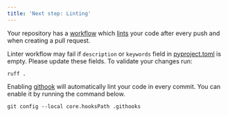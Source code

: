 ```yaml
---
title: 'Next step: Linting'
---
```


Your repository has a [workflow](https://github.com/cptanalatriste/paquete/blob/main/.github/workflows/build.yml) which [lints](https://en.wikipedia.org/wiki/Lint_(software)) your code after every push and when creating a pull request.

Linter workflow may fail if `description` or `keywords` field in [pyproject.toml](https://github.com/cptanalatriste/paquete/blob/main/pyproject.toml) is empty. Please update these fields. To validate your changes run:

```shell
ruff .
```

Enabling [githook](https://git-scm.com/docs/githooks) will automatically lint your code in every commit. You can enable it by running the command below.

```shell
git config --local core.hooksPath .githooks
```
